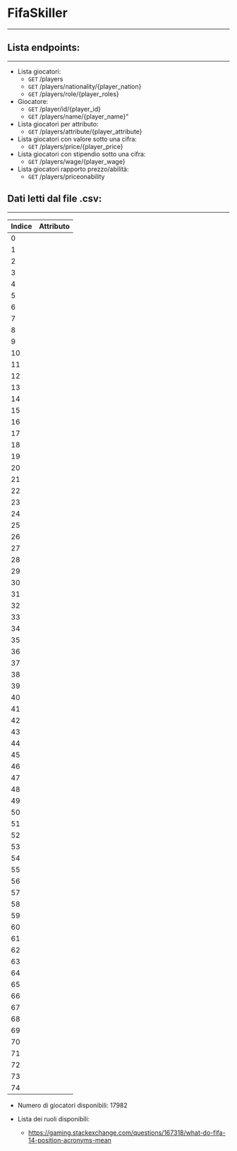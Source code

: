 # FifaSkiller
***

## Lista endpoints:
***


* Lista giocatori:
    *  `GET` /players
    *  `GET` /players/nationality/{player_nation}
    *  `GET` /players/role/{player_roles}
* Giocatore:
    *  `GET` /player/id/{player_id}
    *  `GET` /players/name/{player_name}"
* Lista giocatori per attributo:
    *  `GET` /players/attribute/{player_attribute}
* Lista giocatori con valore sotto una cifra:
    *  `GET` /players/price/{player_price}
* Lista giocatori con stipendio sotto una cifra:
    *  `GET` /players/wage/{player_wage}
* Lista giocatori rapporto prezzo/abilità:
    *  `GET` /players/priceonability

## Dati letti dal file .csv:
***


| Indice | Attributo |
| ------------- | ------------- |
|0||Indice|
|1||Name|
|2||Age|
|3||Photo|
|4||Nationality|   
|5||Flag|
|6||Overall|
|7||Potential|
|8||Club|
|9||Club Logo|
|10||Value|
|11||Wage|
|12||Special|
|13||Acceleration|
|14||Aggression|    
|15||Agility|
|16||Balance|
|17||Ball control|
|18||Composure|
|19||Crossing|    
|20||Curve|
|21||Dribbling|
|22||Finishing|
|23||Free kick accuracy|
|24||GK diving| 
|25||GK handling|
|26||GK kicking|
|27||GK positioning|
|28||GK reflexes|    
|29||Heading accuracy|
|30||Interceptions|
|31||Jumping|
|32||Long passing|   
|33||Long shots|
|34||Marking|
|35||Penalties|
|36||Positioning|    
|37||Reactions|
|38||Short passing|
|39||Shot power|
|40||Sliding tackle|    
|41||Sprint speed|
|42||Stamina|
|43||Standing tackle|
|44||Strength|
|45||Vision|
|46||Volleys|
|47||CAM|
|48||CB|
|49||CDM|
|50||CF|
|51||CM|
|52||ID|
|53||LAM|    
|54||LB|
|55||LCB|
|56||LCM|
|57||LDM|
|58||LF|
|59||LM|
|60||LS|
|61||LW|
|62||LWB|
|63||Preferred Positions|
|64||RAM|
|65||RB|
|66||RCB|
|67||RCM|
|68||RDM|
|69||RF|
|70||RM|
|71||RS|
|72||RW|
|73||RWB|
|74||ST|
 
* Numero di giocatori disponibili: 17982

* Lista dei ruoli disponibili:
    * https://gaming.stackexchange.com/questions/167318/what-do-fifa-14-position-acronyms-mean
